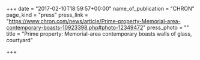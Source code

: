 +++
date = "2017-02-10T18:59:57+00:00"
name_of_publication = "CHRON"
page_kind = "press"
press_link = "https://www.chron.com/news/article/Prime-property-Memorial-area-contemporary-boasts-10923398.php#photo-12349472"
press_photo = ""
title = "Prime property: Memorial-area contemporary boasts walls of glass, courtyard"

+++
